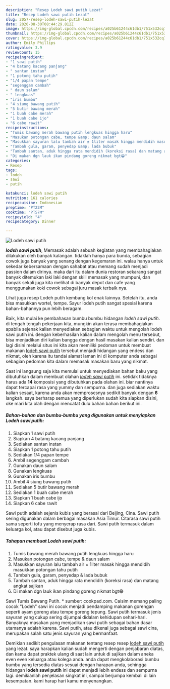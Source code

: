 ```yaml
---
description: "Resep Lodeh sawi putih Lezat"
title: "Resep Lodeh sawi putih Lezat"
slug: 2057-resep-lodeh-sawi-putih-lezat
date: 2020-08-30T08:44:29.812Z
image: https://img-global.cpcdn.com/recipes/a025b61244c61db1/751x532cq70/lodeh-sawi-putih-foto-resep-utama.jpg
thumbnail: https://img-global.cpcdn.com/recipes/a025b61244c61db1/751x532cq70/lodeh-sawi-putih-foto-resep-utama.jpg
cover: https://img-global.cpcdn.com/recipes/a025b61244c61db1/751x532cq70/lodeh-sawi-putih-foto-resep-utama.jpg
author: Emily Phillips
ratingvalue: 3.9
reviewcount: 15
recipeingredient:
- "1 sawi putih"
- "4 batang kacang panjang"
- " santan instan"
- "1 potong tahu putih"
- "1/4 papan tempe"
- "segenggam cambah"
- " daun salam"
- " lengkuas"
- "iris bumbu"
- "4 siung bawang putih"
- "5 butir bawang merah"
- "1 buah cabe merah"
- "1 buah cabe ijo"
- "6 cabe rawit"
recipeinstructions:
- "Tumis bawang merah bawang putih lengkuas hingga haru"
- "Masukan potongan cabe, tempe &amp; daun salam"
- "Masukkan sayuran lalu tambah air ± 1liter masak hingga mendidih masukkan potongan tahu putih"
- "Tambah gula, garam, penyedap &amp; lada bubuk"
- "Tambah santan, aduk hingga rata mendidih (koreksi rasa) dan matang angkat sajikan"
- "Di makan dgn lauk ikan pindang goreng nikmat bgt😁"
categories:
- Resep
tags:
- lodeh
- sawi
- putih

katakunci: lodeh sawi putih 
nutrition: 161 calories
recipecuisine: Indonesian
preptime: "PT22M"
cooktime: "PT57M"
recipeyield: "4"
recipecategory: Dinner

---
```



![Lodeh sawi putih](https://img-global.cpcdn.com/recipes/a025b61244c61db1/751x532cq70/lodeh-sawi-putih-foto-resep-utama.jpg)

<b><i>lodeh sawi putih</i></b>, Memasak adalah sebuah kegiatan yang membahagiakan dilakukan oleh banyak kalangan. tidaklah hanya para bunda, sebagian cowok juga banyak yang senang dengan kegemaran ini. walau hanya untuk sekedar kebersamaan dengan sahabat atau memang sudah menjadi passion dalam dirinya. maka dari itu dalam dunia restoran sekarang sangat banyak ditemukan laki laki dengan skill memasak yang mumpuni, dan banyak sekali juga kita melihat di banyak depot dan cafe yang menggunakan koki cowok sebagai juru masak terbaik nya.

Lihat juga resep Lodeh putih kembang kol enak lainnya. Setelah itu, anda bisa masukkan wortel, tempe. Sayur lodeh putih sangat spesial karena bahan-bahannya pun lebih beragam.

Baik, kita mulai ke pembahasan bumbu bumbu hidangan <i>lodeh sawi putih</i>. di tengah tengah pekerjaan kita, mungkin akan terasa membahagiakan apabila sejenak kalian menyediakan sebagian waktu untuk mengolah lodeh sawi putih ini. dengan keberhasilan kalian dalam mengolah menu tersebut, bisa menjadikan diri kalian bangga dengan hasil masakan kalian sendiri. dan lagi disini melalui situs ini kita akan memiliki pedoman untuk membuat makanan <u>lodeh sawi putih</u> tersebut menjadi hidangan yang endess dan nikmat, oleh karena itu tandai alamat laman ini di komputer anda sebagai sebagian pedoman kita dalam memasak masakan baru yang nikmat.


Saat ini langsung saja kita memulai untuk menyediakan bahan baku yang dibutuhkan dalam membuat olahan <u><i>lodeh sawi putih</i></u> ini. setidak tidaknya harus ada <b>14</b> komposisi yang dibutuhkan pada olahan ini. biar nantinya dapat tercapai rasa yang yummy dan sempurna. dan juga sediakan waktu kalian sesaat, karena anda akan memprosesnya sedikit banyak dengan <b>6</b> langkah. saya berharap semua yang diperlukan sudah kita siapkan disini, oke mari kita olah dengan mencatat dulu bahan bahan berikut ini.

<!--inarticleads1-->

##### Bahan-bahan dan bumbu-bumbu yang digunakan untuk menyiapkan Lodeh sawi putih:

1. Siapkan 1 sawi putih
1. Siapkan 4 batang kacang panjang
1. Sediakan  santan instan
1. Siapkan 1 potong tahu putih
1. Sediakan 1/4 papan tempe
1. Ambil segenggam cambah
1. Gunakan  daun salam
1. Gunakan  lengkuas
1. Gunakan iris bumbu
1. Ambil 4 siung bawang putih
1. Sediakan 5 butir bawang merah
1. Sediakan 1 buah cabe merah
1. Siapkan 1 buah cabe ijo
1. Siapkan 6 cabe rawit


Sawi putih adalah sejenis kubis yang berasal dari Beijing, Cina. Sawi putih sering digunakan dalam berbagai masakan Asia Timur. Citarasa sawi putih sama seperti tofu yang menyerap rasa dari. Sawi putih termasuk dalam keluarga kol, atau dapat disebut juga kubis. 

<!--inarticleads2-->

##### Tahapan membuat Lodeh sawi putih:

1. Tumis bawang merah bawang putih lengkuas hingga haru
1. Masukan potongan cabe, tempe &amp; daun salam
1. Masukkan sayuran lalu tambah air ± 1liter masak hingga mendidih masukkan potongan tahu putih
1. Tambah gula, garam, penyedap &amp; lada bubuk
1. Tambah santan, aduk hingga rata mendidih (koreksi rasa) dan matang angkat sajikan
1. Di makan dgn lauk ikan pindang goreng nikmat bgt😁


Sawi Tumis Bawang Putih. * sumber: cookpad.com. Caisim memang paling cocok &#34;Lodeh&#34; sawi ini cocok menjadi pendamping makanan gorengan seperti ayam goreng atau tempe goreng tepung. Sawi putih termasuk jenis sayuran yang cukup sering dijumpai didalam kehidupan sehari-hari. Banyaknya masakan yang menjadikan sawi putih sebagai bahan dasar utamanya adalah karena. Sawi putih, atau dikenal juga sebagai sawi cina, merupakan salah satu jenis sayuran yang bermanfaat. 

Demikian sedikit pengulasan makanan tentang resep resep <u>lodeh sawi putih</u> yang lezat. saya harapkan kalian sudah mengerti dengan penjabaran diatas, dan kamu dapat praktek ulang di saat lain untuk di sajikan dalam aneka even even keluarga atau kolega anda. anda dapat mengkolaborasi bumbu bumbu yang tersedia diatas sesuai dengan harapan anda, sehingga hidangan <b>lodeh sawi putih</b> ini dapat menjadi lebih endess dan sempurna lagi. demikianlah penjelasan singkat ini, sampai berjumpa kembali di lain kesempatan. kami harap hari kamu menyenangkan.
